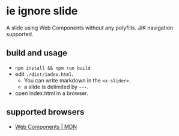 # ie ignore slide
A slide using Web Components without any polyfills. J/K navigation supported.

## build and usage
- `npm install && npm run build`
- edit `./dist/index.html`. 
    - You can write markdown in the `<x-slider>`.
    - a slide is delimited by `---`.
- open index.html in a browser.

## supported browsers
- [Web Components | MDN](https://developer.mozilla.org/en-US/docs/Web/Web_Components#Browser_support)


